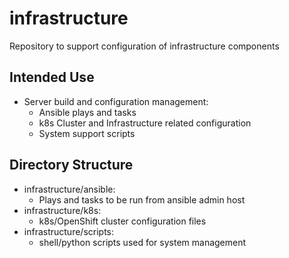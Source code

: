 # infrastructure
Repository to support configuration of infrastructure components

## Intended Use
  - Server build and configuration management:
    - Ansible plays and tasks
    - k8s Cluster and Infrastructure related configuration
    - System support scripts

## Directory Structure
  - infrastructure/ansible: 
    - Plays and tasks to be run from ansible admin host
  - infrastructure/k8s:
    - k8s/OpenShift cluster configuration files
  - infrastructure/scripts:
    - shell/python scripts used for system management